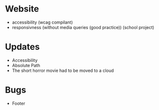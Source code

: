 # Website
- accessibility (wcag compilant)
- responsivness (without media queries (good practice))
(school project)

# Updates
- Accessibility
- Absolute Path
- The short horror movie had to be moved to a cloud

# Bugs
- Footer
